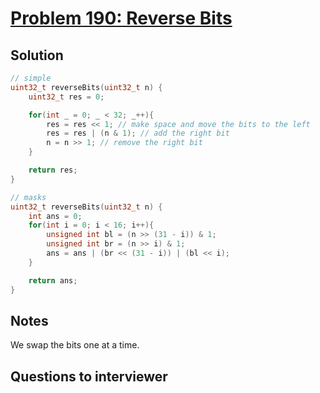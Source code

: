 # [Problem 190: Reverse Bits](https://leetcode.com/problems/reverse-bits/)

## Solution

```c
// simple
uint32_t reverseBits(uint32_t n) {
    uint32_t res = 0;

    for(int _ = 0; _ < 32; _++){
        res = res << 1; // make space and move the bits to the left
        res = res | (n & 1); // add the right bit
        n = n >> 1; // remove the right bit
    }

    return res;
}

// masks
uint32_t reverseBits(uint32_t n) {
    int ans = 0;
    for(int i = 0; i < 16; i++){
        unsigned int bl = (n >> (31 - i)) & 1;
        unsigned int br = (n >> i) & 1;
        ans = ans | (br << (31 - i)) | (bl << i);
    }

    return ans;
}
```

## Notes

We swap the bits one at a time.

## Questions to interviewer
